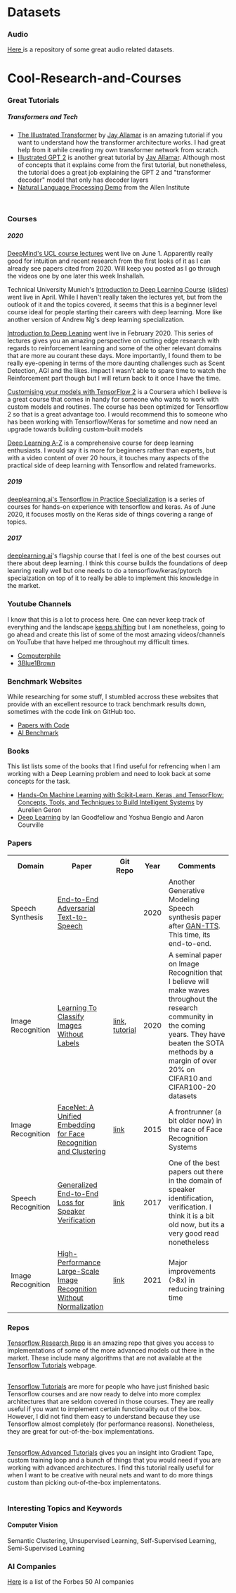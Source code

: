 # Datasets<br>
<h3>Audio</h3>
<a href="https://github.com/robmsmt/ASR_Audio_Data_Links">Here </a> is a repository of some great audio related datasets. 

# Cool-Research-and-Courses<br>

<h3>Great Tutorials</h3>
<h5>Transformers and Tech</h5>

<ul>
<li><a href="http://jalammar.github.io/illustrated-transformer/">The Illustrated Transformer</a> by <a href="https://www.linkedin.com/today/author/jalammar/">Jay Allamar</a> is an amazing tutorial if you want to understand how the transformer architecture works. I had great help from it while creating my own transformer network from scratch.</li>
<li><a href="http://jalammar.github.io/illustrated-gpt2/">Illustrated GPT 2</a> is another great tutorial by <a href="https://www.linkedin.com/today/author/jalammar/">Jay Allamar</a>. Although most of concepts that it explains come from the first tutorial, but nonetheless, the tutorial does a great job explaining the GPT 2 and "transformer decoder" model that only has decoder layers</li>  
<li><a href="https://demo.allennlp.org/">Natural Language Processing Demo</a> from the Allen Institute</li>
</ul><br>

<h3>Courses</h3>
<h5>2020</h5>
<a href="https://www.youtube.com/playlist?list=PLqYmG7hTraZCDxZ44o4p3N5Anz3lLRVZF">DeepMind's UCL course lectures</a> went live on June 1. Apparently really good for intuition and recent research from the first looks of it as I can already see papers cited from 2020. Will keep you posted as I go through the videos one by one later this week Inshallah.<br>


Technical University Munich's <a href="https://www.youtube.com/watch?v=QLOocPbztuc&list=PLQ8Y4kIIbzy_OaXv86lfbQwPHSomk2o2e">Introduction to Deep Learning Course</a> (<a href="https://niessner.github.io/I2DL/">slides</a>) went live in April. While I haven't really taken the lectures yet, but from the outlook of it and the topics covered, it seems that this is a beginner level course ideal for people starting their careers with deep learning. More like another version of Andrew Ng's deep learning specialization.<br>


<a href="https://www.youtube.com/playlist?list=PLqYmG7hTraZCDxZ44o4p3N5Anz3lLRVZF">Introduction to Deep Leaning</a> went live in February 2020. This series of lectures gives you an amazing perspective on cutting edge research with regards to reinforcement learning and some of the other relevant domains that are more au courant these days. More importantly, I found them to be really eye-opening in terms of the more daunting challenges such as Scent Detection, AGI and the likes. impact I wasn't able to spare time to watch the Reinforcement part though but I will return back to it once I have the time.<br>


<a href="https://www.coursera.org/learn/customising-models-tensorflow2#syllabus">Customising your models with TensorFlow 2</a> is a Coursera which I believe is a great course that comes in handy for someone who wants to work with custom models and routines. The course has been optimized for Tensorflow 2 so that is a great advantage too. I would recommend this to someone who has been working with Tensorflow/Keras for sometime and now need an upgrade towards building custom-built models<br>


<a href="https://www.udemy.com/course/deeplearning/learn/lecture/6743222?start=0#overview">Deep Learning A-Z</a> is a comprehensive course for deep learning enthusiasts. I would say it is more for beginners rather than experts, but with a video content of over 20 hours, it touches many aspects of the practical side of deep learning with Tensorflow and related frameworks.<br>
<h5>2019</h5>
<a href="https://www.coursera.org/specializations/tensorflow-in-practice">deeplearning.ai's Tensorflow in Practice Specialization</a> is a series of courses for hands-on experience with tensorflow and keras. As of June 2020, it focuses mostly on the Keras side of things covering a range of topics.<br>


<h5>2017</h5>
<a href="https://www.coursera.org/specializations/deep-learning">deeplearning.ai</a>'s flagship course that I feel is one of the best courses out there about deep learning. I think this course builds the foundations of deep leanring really well but one needs to do a tensorflow/keras/pytorch specialzation on top of it to really be able to implement this knowledge in the market.<br>


<h3>Youtube Channels</h3>
<p>I know that this is a lot to process here. One can never keep track of everything and the landscape <a href="https://www.youtube.com/watch?v=1zZZjaYl4AA">keeps shifting</a> but I am nonetheless, going to go ahead and create this list of some of the most amazing videos/channels on YouTube that have helped me throughout my difficult times.<p>

<ul>
<li><a href="https://www.youtube.com/channel/UC9-y-6csu5WGm29I7JiwpnA">Computerphile<a></li>
<li><a href="https://www.youtube.com/channel/UCYO_jab_esuFRV4b17AJtAw">3Blue1Brown<a></li>
</ul>

<h3>Benchmark Websites</h3>
While researching for some stuff, I stumbled accross these websites that provide with an excellent resource to track benchmark results down, sometimes with the code link on GitHub too. <br>
<ul>
<li><a href="https://paperswithcode.com/">Papers with Code</a></li>
<li><a href="http://ai-benchmark.com/">AI Benchmark</a></li>
</ul> 

<h3>Books</h3>
This list lists some of the books that I find useful for refrencing when I am working with a Deep Learning problem and need to look back at some concepts for the task.<br>
<ul>
<li><a href="https://www.amazon.com/Hands-Machine-Learning-Scikit-Learn-TensorFlow/dp/1492032646">Hands-On Machine Learning with Scikit-Learn, Keras, and TensorFlow: Concepts, Tools, and Techniques to Build Intelligent Systems</a> by Aurelien Geron</li>
<li><a href="https://www.deeplearningbook.org/">Deep Learning</a> by Ian Goodfellow and Yoshua Bengio and Aaron Courville</li>
</ul>


<h3>Papers</h3>
<table style="width:100%">
  <tr>
    <th>Domain</th>
    <th>Paper</th>
    <th>Git Repo</th>
    <th>Year</th>
    <th>Comments</th>
  </tr>
  <tr>
    <td>Speech Synthesis</td>
    <td><a href="https://arxiv.org/pdf/2006.03575.pdf">End-to-End Adversarial Text-to-Speech</a></td>
    <td></td>
    <td>2020</td>
    <td>Another Generative Modeling Speech synthesis paper after <a href="https://arxiv.org/abs/1909.11646">GAN-TTS</a>. This time, its end-to-end.</td>
  </tr>
  <tr>
    <td>Image Recognition</td>
    <td><a href="https://arxiv.org/pdf/2005.12320.pdf">Learning To Classify Images Without Labels</a></td>
    <td><a href='https://github.com/wvangansbeke/Unsupervised-Classification'>link</a>, <a href='https://medium.com/@SeoJaeDuk/learning-to-classify-images-without-labels-43655a1cb4c7'>tutorial</a></td>
    <td>2020</td>
    <td>A seminal paper on Image Recognition that I believe will make waves throughout the research community in the coming years. They have beaten the SOTA methods by a margin of over 20% on CIFAR10 and CIFAR100-20 datasets</td>
  </tr>
  <tr>
    <td>Image Recognition</td>
    <td><a href="https://arxiv.org/abs/1503.03832">FaceNet: A Unified Embedding for Face Recognition and Clustering</a></td>
    <td><a href='https://github.com/davidsandberg/facenet'>link</a></td>
    <td>2015</td>
    <td>A frontrunner (a bit older now) in the race of Face Recognition Systems</td>
  </tr>
  <tr>
    <td>Speech Recognition</td>
    <td><a href="https://arxiv.org/abs/1710.10467">Generalized End-to-End Loss for Speaker Verification</a></td>
    <td><a href='https://google.github.io/speaker-id/publications/GE2E/'>link</a></td>
    <td>2017</td>
    <td>One of the best papers out there in the domain of speaker identification, verification. I think it is a bit old now, but its a very good read nonetheless</td>
  </tr>
  <tr>
    <td>Image Recognition</td>
    <td><a href="https://arxiv.org/pdf/2102.06171.pdf">High-Performance Large-Scale Image Recognition Without Normalization</a></td>
    <td><a href='https://paperswithcode.com/paper/high-performance-large-scale-image'>link</a></td>
    <td>2021</td>
    <td>Major improvements (>8x) in reducing training time</td>
  </tr>
  
</table>

<h3>Repos</h3>
<a href="https://github.com/tensorflow/models/tree/master/research">Tensorflow Research Repo</a> is an amazing repo that gives you access to implementations of some of the more advanced models out there in the market. These include many algorithms that are not available at the <a href="https://www.tensorflow.org/tutorials">Tensorflow Tutorials</a> webpage.<br><br>

<a href="https://www.tensorflow.org/tutorials">Tensorflow Tutorials</a> are more for people who have just finished basic Tensorflow courses and are now ready to delve into more complex architectures that are seldom covered in those courses. They are really useful if you want to implement certain functionality out of the box. However, I did not find them easy to understand because they use Tensorflow almost completely (for performance reasons). Nonetheless, they are great for out-of-the-box implementations.<br><br>

<a href="https://www.tensorflow.org/tutorials/quickstart/advanced">Tensorflow Advanced Tutorials</a> gives you an insight into Gradient Tape, custom training loop and a bunch of things that you would need if you are working with advanced architectures. I find this tutorial really useful for when I want to be creative with neural nets and want to do more things custom than picking out-of-the-box implementatons. <br><br>



<h3>Interesting Topics and Keywords</h3>
<h4>Computer Vision</h4>
Semantic Clustering, Unsupervised Learning, Self-Supervised Learning, Semi-Supervised Learning 


<h3>AI Companies</h3>
<p><a href="https://www.forbes.com/sites/alanohnsman/2020/07/03/ai-50-americas-most-promising-artificial-intelligence-companies/#595f2eca5c99">Here</a> is a list of the Forbes 50 AI companies</p>

